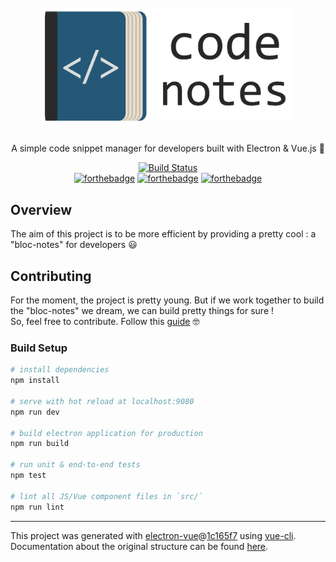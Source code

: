 <div align="center">
<br>
<img width="400" src="/src/renderer/assets/code-notes-logo-black-full.png" alt="electron-vue">
<br>
<br>
</div>

<p align="center" color="#6a737d">
A simple code snippet manager for developers built with Electron & Vue.js 🚀
</p>

<div align="center">

[![Build Status](https://travis-ci.org/lauthieb/code-notes.svg?branch=master)](https://travis-ci.org/lauthieb/code-notes)  
[![forthebadge](http://forthebadge.com/images/badges/built-with-love.svg)](http://forthebadge.com) [![forthebadge](http://forthebadge.com/images/badges/uses-js.svg)](http://forthebadge.com) [![forthebadge](http://forthebadge.com/images/badges/makes-people-smile.svg)](http://forthebadge.com)
</div>

## Overview

The aim of this project is to be more efficient by providing a pretty cool : a "bloc-notes" for developers 😃

## Contributing

For the moment, the project is pretty young. But if we work together to build the "bloc-notes" we dream, we can build pretty things for sure !  
So, feel free to contribute. Follow this [guide](CONTRIBUTING.md) 🤓

### Build Setup

``` bash
# install dependencies
npm install

# serve with hot reload at localhost:9080
npm run dev

# build electron application for production
npm run build

# run unit & end-to-end tests
npm test

# lint all JS/Vue component files in `src/`
npm run lint

```

---

This project was generated with [electron-vue](https://github.com/SimulatedGREG/electron-vue)@[1c165f7](https://github.com/SimulatedGREG/electron-vue/tree/1c165f7c5e56edaf48be0fbb70838a1af26bb015) using [vue-cli](https://github.com/vuejs/vue-cli). Documentation about the original structure can be found [here](https://simulatedgreg.gitbooks.io/electron-vue/content/index.html).
